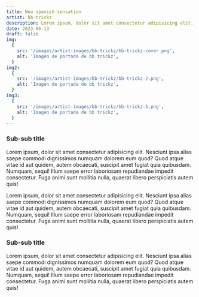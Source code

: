 ```yaml
---
title: New spanish sensation
artist: bb-trickz
description: Lorem ipsum, dolor sit amet consectetur adipisicing elit.
date: 2023-06-13
draft: false
img:
  {
    src: '/images/artist-images/bb-trickz/bb-trickz-cover.png',
    alt: 'Imagen de portada de bb trickz',
  }
img2:
  {
    src: '/images/artist-images/bb-trickz/bb-trickz-2.png',
    alt: 'Imagen de portada de bb trickz',
  }
img3:
  {
    src: '/images/artist-images/bb-trickz/bb-trickz-3.png',
    alt: 'Imagen de portada de bb trickz',
  }
---
```


### Sub-sub title

Lorem ipsum, dolor sit amet consectetur adipisicing elit. Nesciunt ipsa alias
saepe commodi dignissimos numquam dolorem eum quod? Quod atque vitae id aut
quidem, autem obcaecati, suscipit amet fugiat quia quibusdam. Numquam, sequi!
Illum saepe error laboriosam repudiandae impedit consectetur. Fuga animi
sunt mollitia nulla, quaerat libero perspiciatis autem quis!

Lorem ipsum, dolor sit amet consectetur adipisicing elit. Nesciunt ipsa alias
saepe commodi dignissimos numquam dolorem eum quod? Quod atque vitae id aut
quidem, autem obcaecati, suscipit amet fugiat quia quibusdam. Numquam, sequi!
Illum saepe error laboriosam repudiandae impedit consectetur. Fuga animi
sunt mollitia nulla, quaerat libero perspiciatis autem quis!

### Sub-sub title

Lorem ipsum, dolor sit amet consectetur adipisicing elit. Nesciunt ipsa alias
saepe commodi dignissimos numquam dolorem eum quod? Quod atque vitae id aut
quidem, autem obcaecati, suscipit amet fugiat quia quibusdam. Numquam, sequi!
Illum saepe error laboriosam repudiandae impedit consectetur. Fuga animi
sunt mollitia nulla, quaerat libero perspiciatis autem quis!

